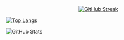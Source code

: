<div align=center>
    <a href="https://git.io/streak-stats" style="margin: auto;"><img src="https://streak-stats.demolab.com?user=AsadiAhmad&theme=dark" alt="GitHub Streak" /></a>
</div>


[![Top Langs](https://github-readme-stats.vercel.app/api/top-langs/?username=AsadiAhmad&theme=dark&layout=compact)](https://github.com/anuraghazra/github-readme-stats)

<img src="https://github-readme-stats.vercel.app/api?username=AsadiAhmad&title_color=6FDA44&text_color=FFFFFF&show_icons=true&icon_color=6FDA44&include_all_commits=true&count_private=true&theme=dark" alt="GitHub Stats" />
